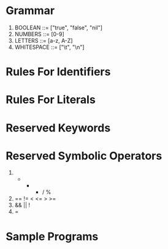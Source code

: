 # Grammar
1. BOOLEAN ::= ["true", "false", "nil"]
2. NUMBERS ::= [0-9]
3. LETTERS ::= [a-z, A-Z] 
4. WHITESPACE ::= ["\t", "\n"]

# Rules For Identifiers





# Rules For Literals





# Reserved Keywords





# Reserved Symbolic Operators
1. + - * / %
2. == != < <= > >=
3. &&  ||  ! 
4. =


# Sample Programs
